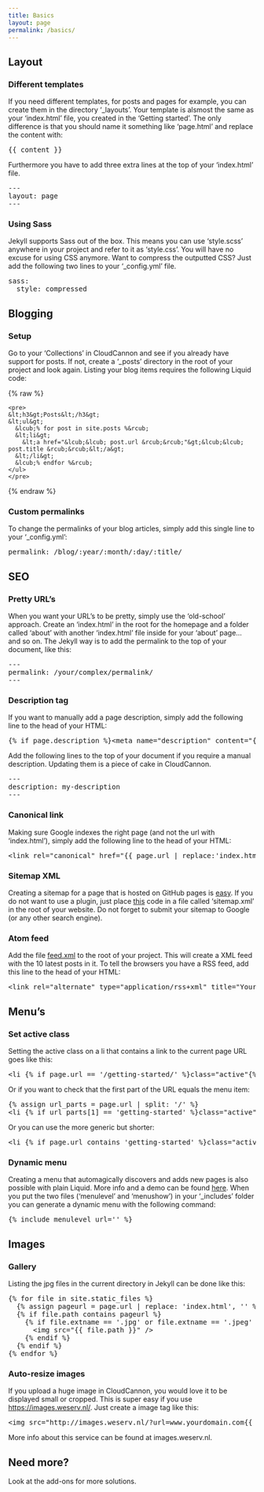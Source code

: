 ```yaml
---
title: Basics
layout: page
permalink: /basics/
---
```


## Layout

### Different templates

If you need different templates, for posts and pages for example, you can create them in the directory ‘_layouts’. Your template is alsmost the same as your ‘index.html’ file, you created in the ‘Getting started’. The only difference is that you should name it something like ‘page.html’ and replace the content with:

<pre>
&lcub;&lcub; content &rcub;&rcub;
</pre>

Furthermore you have to add three extra lines at the top of your ‘index.html’ file.

<pre>
---
layout: page
---
</pre>

### Using Sass

Jekyll supports Sass out of the box. This means you can use ‘style.scss’ anywhere in your project and refer to it as ‘style.css’. You will have no excuse for using CSS anymore. Want to compress the outputted CSS? Just add the following two lines to your ‘_config.yml’ file.

<pre>
sass:
&nbsp; style: compressed
</pre>

## Blogging

### Setup

Go to your ‘Collections’ in CloudCannon and see if you already have support for posts. If not, create a ‘_posts’ directory in the root of your project and look again. Listing your blog items requires the following Liquid code:

{% raw %}
```
<pre>
&lt;h3&gt;Posts&lt;/h3&gt;
&lt;ul&gt;
  &lcub;% for post in site.posts %&rcub;
  &lt;li&gt;
    &lt;a href="&lcub;&lcub; post.url &rcub;&rcub;"&gt;&lcub;&lcub; post.title &rcub;&rcub;&lt;/a&gt;
  &lt;/li&gt;
  &lcub;% endfor %&rcub;
</ul>
</pre>
```
{% endraw %}

### Custom permalinks

To change the permalinks of your blog articles, simply add this single line to your ‘_config.yml’:

<pre>
permalink: /blog/:year/:month/:day/:title/
</pre>

## SEO

### Pretty URL’s

When you want your URL’s to be pretty, simply use the ‘old-school’ approach. Create an ‘index.html’ in the root for the homepage and a folder called ‘about’ with another ‘index.html’ file inside for your ‘about’ page… and so on. The Jekyll way is to add the permalink to the top of your document, like this:

<pre>
---
permalink: /your/complex/permalink/
---
</pre>

### Description tag

If you want to manually add a page description, simply add the following line to the head of your HTML:

<pre>
&lcub;% if page.description %&rcub;&lt;meta name="description" content="&lcub;&lcub; page.description &rcub;&rcub;" /&gt;&lcub;% endif %&rcub;
</pre>

Add the following lines to the top of your document if you require a manual description. Updating them is a piece of cake in CloudCannon.

<pre>
---
description: my-description
---
</pre>

### Canonical link

Making sure Google indexes the right page (and not the url with ‘index.html’), simply add the following line to the head of your HTML:

<pre>
&lt;link rel="canonical" href="&lcub;&lcub; page.url | replace:&#39;index.html&#39;,&#39;&#39; | prepend: &#39;http://yourdomainname.com&#39; &rcub;&rcub;"&gt;
</pre>

### Sitemap XML

Creating a sitemap for a page that is hosted on GitHub pages is [easy](https://help.github.com/articles/sitemaps-for-github-pages/). If you do not want to use a plugin, just place [this](https://github.com/CloudCannon/Jekyll-Tips/blob/master/sitemap.xml) code in a file called ‘sitemap.xml’ in the root of your website. Do not forget to submit your sitemap to Google (or any other search engine).

### Atom feed

Add the file [feed.xml](https://github.com/jnvsor/jekyll-dynamic-menu/blob/master/feed.xml) to the root of your project. This will create a XML feed with the 10 latest posts in it. To tell the browsers you have a RSS feed, add this line to the head of your HTML:

<pre>
&lt;link rel="alternate" type="application/rss+xml" title="Your sites title" href="http://yourdomainname.com/feed.xml"&gt;
</pre>

## Menu’s

### Set active class

Setting the active class on a li that contains a link to the current page URL goes like this:

<pre>
&lt;li &lcub;% if page.url == '/getting-started/' %&rcub;class="active"&lcub;% endif %&rcub;&gt; ... &lt;/li&gt;
</pre>

Or if you want to check that the first part of the URL equals the menu item:

<pre>
&lcub;% assign url_parts = page.url | split: '/' %&rcub;
&lt;li &lcub;% if url_parts[1] == 'getting-started' %&rcub;class="active"&lcub;% endif %&rcub;&gt; ... &lt;/li&gt;
</pre>

Or you can use the more generic but shorter:

<pre>
&lt;li &lcub;% if page.url contains 'getting-started' %&rcub;class="active"&lcub;% endif %&rcub;&gt; ... &lt;/li&gt;
</pre>

### Dynamic menu

Creating a menu that automagically discovers and adds new pages is also possible with plain Liquid. More info and a demo can be found [here](https://github.com/jnvsor/jekyll-dynamic-menu). When you put the two files (‘menulevel’ and ‘menushow’) in your ‘_includes’ folder you can generate a dynamic menu with the following command:

<pre>
&lcub;% include menulevel url='' %&rcub;
</pre>


## Images

### Gallery

Listing the jpg files in the current directory in Jekyll can be done like this:

<pre>
&lcub;% for file in site.static_files %&rcub;
  &lcub;% assign pageurl = page.url | replace: 'index.html', '' %&rcub;
  &lcub;% if file.path contains pageurl %&rcub;
    &lcub;% if file.extname == '.jpg' or file.extname == '.jpeg' or file.extname == '.JPG' or file.extname == '.JPEG' %&rcub;
      &lt;img src="&lcub;&lcub; file.path &rcub;&rcub;" /&gt;
    &lcub;% endif %&rcub;
  &lcub;% endif %&rcub;
&lcub;% endfor %&rcub;
</pre>

### Auto-resize images

If you upload a huge image in CloudCannon, you would love it to be displayed small or cropped. This is super easy if you use https://images.weserv.nl/. Just create a image tag like this:

<pre>&lt;img src="http://images.weserv.nl/?url=www.yourdomain.com&lcub;&lcub; page.image &rcub;&rcub;&w=200&q=65" /&gt;</pre>

More info about this service can be found at images.weserv.nl.

## Need more?

Look at the add-ons for more solutions.
